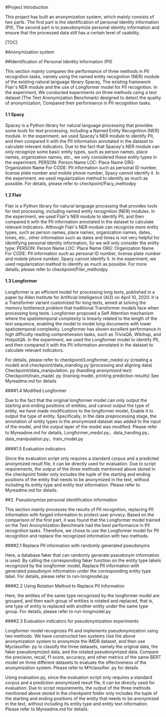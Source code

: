 #Project Introduction

This project has built an anonymization system, which mainly consists of two parts. The first part is the identification of personal identity information (PII),
The second part is to pseudonymize personal identity information and ensure that the processed data still has a certain level of usability.

[TOC]



#Anonymization system

##Identification of Personal Identity Information (PII)

This section mainly compares the performance of three methods in PII recognition tasks, namely using the named entity recognition (NER) module of the existing natural language library Spacey,
The existing framework Flair's NER module and the use of Longformer model for PII recognition. In the experiment,
We conducted experiments on three methods using a text dataset (The Text Anonymization Benchmark) designed to detect the quality of anonymization,
Compared their performance in PII recognition tasks.

#### 1.1 Spacy

Spacey is a Python library for natural language processing that provides some tools for text processing, including a Named Entity Recognition (NER) module.
In the experiment, we used Spacey's NER module to identify PII, and then compared it with the PII information annotated in the dataset to calculate relevant indicators.
Due to the fact that Spacey's NER module can only recognize some basic entity types, such as person names, place names, organization names, etc., we only considered these entity types in the experiment.
PERSON: Person Name LOC: Place Name ORG: Organization Name
For CODE: PII information such as personal ID number, license plate number and mobile phone number, Spacy cannot identify it. In the experiment, we used regularization method to identify as much as possible.
For details, please refer to checkpoint/Pacy_methodpy

#### 1.2 Flair

Flair is a Python library for natural language processing that provides tools for text processing, including named entity recognition (NER) modules.
In the experiment, we used Flair's NER module to identify PII, and then compared it with the PII information annotated in the dataset to calculate relevant indicators.
Although Flair's NER module can recognize more entity types, such as person names, place names, organization names, dates, times, etc., other information such as dates and times is not very helpful for identifying personal identity information,
So we will only consider the entity type:
PERSON: Person Name LOC: Place Name ORG: Organization Name
For CODE: PII information such as personal ID number, license plate number and mobile phone number, Spacy cannot identify it. In the experiment, we used regularization method to identify as much as possible.
For more details, please refer to checkpoint/Filer_methodpy

#### 1.3 Longformer

Longformer is an efficient model for processing long texts, published in a paper by Allen Institute for Artificial Intelligence (AI2) on April 10, 2020. It is a Transformer variant customized for long texts, aimed at solving the memory bottleneck problem that traditional Transformer models face when processing long texts. Longformer proposed a Self Attention mechanism where the spatiotemporal complexity is linearly related to the length of the text sequence, enabling the model to model long documents with lower spatiotemporal complexity. Longformer has shown excellent performance in high difficulty reading comprehension tasks, such as TriviaQA, Wikihop, and HotpotQA. In the experiment, we used the Longformer model to identify PII, and then compared it with the PII information annotated in the dataset to calculate relevant indicators.

For details, please refer to checkpoint/Longformer_medol.xy (creating a model) and checkpoint/data_manding.py (processing and aligning data)
Checkpoint/data_manipulation. py (handling anonymized text) Checkpoint/train_madel. py (training model, printing prediction results)
See Myreadme.md for details

####1.4 Modified Longformer

Due to the fact that the original longformer model can only output the starting and ending positions of entities, and cannot output the type of entity, we have made modifications to the longformer model,
Enable it to output the type of entity. Specifically, in the data preprocessing stage, the annotation of entity types in the anonymized dataset was added to the input of the model, and the output layer of the model was modified.
Please refer to Myreadme.md for details, Longformer_medol.py，data_handing.py，data_manipulation.py，train_model.py

####1.5 Evaluation indicators

Since the evaluation script only requires a standard corpus and a predicted anonymized result file, it can be directly used for evaluation. Due to script requirements, the output of the three methods mentioned above stored in the checkpoint folder only includes the tuple of the starting and ending positions of the entity that needs to be anonymized in the text, without including its entity type and entity text information. Please refer to Myreadme.md for details.

##2. Pseudonymize personal identification information

This section mainly processes the results of PII recognition, replacing PII information with forged information to protect user privacy.
Based on the comparison of the first part, it was found that the Longformer model trained on the Text Anonymization Benchmark had the best performance in PII recognition tasks. Therefore, we chose to use the Longformer model for PII recognition and replace the recognized information with two methods.

####2.1 Replace PII information with randomly generated pseudonyms

Here, a database faker that can randomly generate pseudonym information is used. By calling the corresponding faker function on the entity type labels recognized by the longformer model,
Replace PII information with generated pseudonym information under the corresponding entity type label.
For details, please refer to run-longmodel.py

####2.2 Using Rotation Method to Replace PII Information

Here, the entities of the same type recognized by the longformer model are grouped, and then each group of entities is rotated and replaced, that is, one type of entity is replaced with another entity under the same type group.
For details, please refer to run-longmodel.py

####2.3 Evaluation indicators for pseudonymization experiments

Longformer model recognizes PII and implements pseudonymization using two methods. We have constructed two systems
Use the above anonymization system to anonymize the IMDB dataset, and then use Myclassifier. py to classify the three datasets, namely the original data, the faker pseudonymized data, and the rotated pseudonymized data.
Compare the precision, recall, f1 score, accuracy, and other metrics of the same BERT model on three different datasets to evaluate the effectiveness of the anonymization system. Please refer to MYclassifier. py for details

Using evaluation.py, since the evaluation script only requires a standard corpus and a prediction anonymized result file, it can be directly used for evaluation.
Due to script requirements, the output of the three methods mentioned above stored in the checkpoint folder only includes the tuple of the starting and ending positions of the entity that needs to be anonymized in the text, without including its entity type and entity text information. Please refer to Myreadme.md for details.
